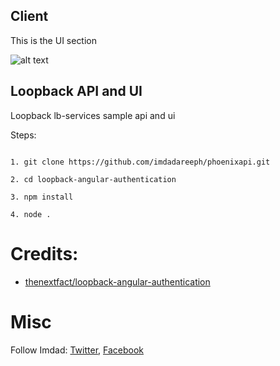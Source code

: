 ## Client

This is the UI section

![alt text](http://i67.tinypic.com/98vafa.jpg "preview")

<h2> Loopback API and UI</h2>


Loopback lb-services sample api and ui



Steps:

```

1. git clone https://github.com/imdadareeph/phoenixapi.git

2. cd loopback-angular-authentication

3. npm install

4. node .

```



# Credits:
- <a href="https://github.com/thenextfact/loopback-angular-authentication" target="_blank">thenextfact/loopback-angular-authentication</a>



# Misc
Follow Imdad: <a href="https://twitter.com/imdadareeph" target="_blank">Twitter</a>, <a href="https://www.facebook.com/imdadareeph" target="_blank">Facebook</a>



